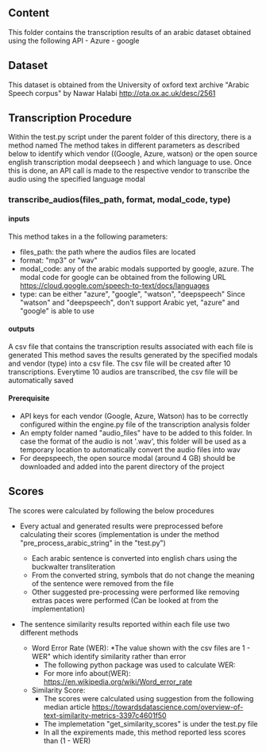 ## Content
This folder contains the transcription results of an arabic dataset obtained using the following API
    - Azure
    - google

## Dataset 
This dataset is obtained from the University of oxford text archive
"Arabic Speech corpus" by Nawar Halabi
http://ota.ox.ac.uk/desc/2561

## Transcription Procedure
Within the test.py script under the parent folder of this directory, there is a method named
The method takes in different parameters as described below to identify which vendor ((Google, Azure, watson) 
or the open source english transcription modal deepseech ) and which language to use.
Once this is done, an API call is made to the respective vendor to transcribe the audio using the specified language modal

### transcribe_audios(files_path, format, modal_code, type)
#### inputs
This method takes in a the following parameters:
   - files_path: the path where the audios files are located
   - format: "mp3" or "wav"
   - modal_code: any of the arabic modals supported by google, azure. The modal code for google can be obtained from 
    the following URL  https://cloud.google.com/speech-to-text/docs/languages
   - type: can be either "azure", "google", "watson", "deepspeech"
            Since "watson" and "deepspeech", don't support Arabic yet, "azure" and "google" is able to use
   
#### outputs
A csv file that contains the transcription results associated with each file is generated
This method saves the results generated by the specified modals and vendor (type) into a csv file. 
The csv file will be created after 10 transcriptions. Everytime 10 audios are transcribed, the csv file will be 
automatically saved

#### Prerequisite
- API keys for each vendor (Google, Azure, Watson) has to be correctly configured within the engine.py file of the transcription analysis folder
- An empty folder named "audio_files" have to be added to this folder. In case the format of the audio is not '.wav', 
  this folder will be used as a temporary location to automatically convert the audio files into wav
- For deepspeech, the open source modal (around 4 GB) should be downloaded and added into the parent directory of the project

## Scores
The scores were calculated by following the below procedures
   - Every actual and generated results were preprocessed before calculating their scores (implementation is under
    the method "pre_process_arabic_string" in the "test.py")
       * Each arabic sentence is converted into english chars using the buckwalter transliteration 
       * From the converted string, symbols that do not change the meaning of the sentence were removed from the file
       * Other suggested pre-processing were performed like removing extras paces were performed (Can be looked at from the implementation)
       
   - The sentence similarity results reported within each file use two different methods
      * Word Error Rate (WER): *The value shown with the csv files are 1 - WER" which identify similarity rather than error
          - The following python package was used to calculate WER: 
          - For more info about(WER): https://en.wikipedia.org/wiki/Word_error_rate 
      * Similarity Score: 
          - The scores were calculated using suggestion from the following median article
                https://towardsdatascience.com/overview-of-text-similarity-metrics-3397c4601f50
          - The implemetation "get_similarity_scores" is under the test.py file
          - In all the expirements made, this method reported less scores than (1 - WER)
       

